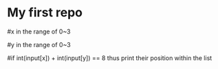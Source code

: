 # My first repo
#x in the range of 0~3

#y in the range of 0~3

#if int(input[x]) + int(input[y]) == 8 thus print their position within the list
